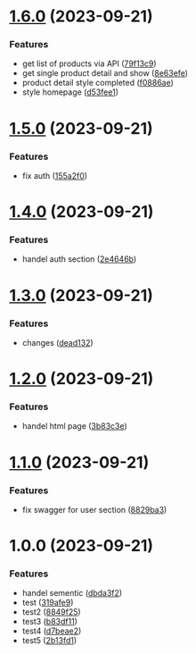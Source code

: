 # [1.6.0](https://github.com/G2-tech-intern/Store-project/compare/1.5.0...1.6.0) (2023-09-21)


### Features

* get list of products via API ([79f13c9](https://github.com/G2-tech-intern/Store-project/commit/79f13c90c2eb25fc49515a040bc5e4243d2bf991))
* get single product detail and show ([8e63efe](https://github.com/G2-tech-intern/Store-project/commit/8e63efe2d83ef1c6f183fbe676623a4249ab00c4))
* product detail style completed ([f0886ae](https://github.com/G2-tech-intern/Store-project/commit/f0886ae7e2ba3f13545c3929b6073a71607ebfe7))
* style homepage ([d53fee1](https://github.com/G2-tech-intern/Store-project/commit/d53fee100d88fefd624bcf5a83ca044d8844e144))

# [1.5.0](https://github.com/G2-tech-intern/Store-project/compare/1.4.0...1.5.0) (2023-09-21)


### Features

* fix auth ([155a2f0](https://github.com/G2-tech-intern/Store-project/commit/155a2f0cc0e2e9d05a73f1c56d0cc9aa5a418ee1))

# [1.4.0](https://github.com/G2-tech-intern/Store-project/compare/1.3.0...1.4.0) (2023-09-21)


### Features

* handel auth section ([2e4646b](https://github.com/G2-tech-intern/Store-project/commit/2e4646bf41e4c1ab2081180ba026df1655284dd6))

# [1.3.0](https://github.com/G2-tech-intern/Store-project/compare/1.2.0...1.3.0) (2023-09-21)


### Features

* changes ([dead132](https://github.com/G2-tech-intern/Store-project/commit/dead1328b8a5846d3490bfa9f45332fe3338f7b5))

# [1.2.0](https://github.com/G2-tech-intern/Store-project/compare/1.1.0...1.2.0) (2023-09-21)


### Features

* handel html page ([3b83c3e](https://github.com/G2-tech-intern/Store-project/commit/3b83c3e184af4d88c41c780f35f391b046b8cf8c))

# [1.1.0](https://github.com/G2-tech-intern/Store-project/compare/1.0.0...1.1.0) (2023-09-21)


### Features

* fix swagger for user section ([8829ba3](https://github.com/G2-tech-intern/Store-project/commit/8829ba3e35c89dce7ce83d8680fcbca810ac2d9c))

# 1.0.0 (2023-09-21)


### Features

* handel sementic ([dbda3f2](https://github.com/G2-tech-intern/Store-project/commit/dbda3f2f362db3c2a3ec796d5a254cf8049d73cd))
* test ([319afe9](https://github.com/G2-tech-intern/Store-project/commit/319afe9c3d93d84c1c28cc6b756a638c093e0a7d))
* test2 ([8849f25](https://github.com/G2-tech-intern/Store-project/commit/8849f2521a88ebafd3a9bdfa031535a29ce5d806))
* test3 ([b83df11](https://github.com/G2-tech-intern/Store-project/commit/b83df1164772968f89d42f95b3b8b55dcb0f2690))
* test4 ([d7beae2](https://github.com/G2-tech-intern/Store-project/commit/d7beae27055d2a177ed82b73a664f41dd3976264))
* test5 ([2b13fd1](https://github.com/G2-tech-intern/Store-project/commit/2b13fd13b1fa35f3f928b19752365505c92aedae))
